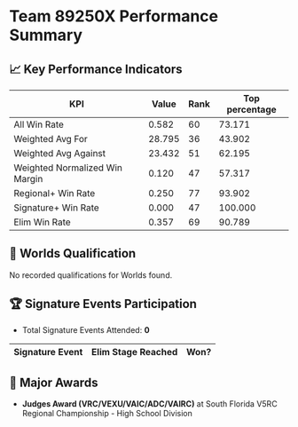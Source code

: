 # Team 89250X Performance Summary

## 📈 Key Performance Indicators
| KPI | Value | Rank | Top percentage |
| --- | ----- | ---- | ----- |
| All Win Rate | 0.582 | 60 | 73.171 |
| Weighted Avg For | 28.795 | 36 | 43.902 |
| Weighted Avg Against | 23.432 | 51 | 62.195 |
| Weighted Normalized Win Margin | 0.120 | 47 | 57.317 |
| Regional+ Win Rate | 0.250 | 77 | 93.902 |
| Signature+ Win Rate | 0.000 | 47 | 100.000 |
| Elim Win Rate | 0.357 | 69 | 90.789 |


## 🎯 Worlds Qualification
No recorded qualifications for Worlds found.

## 🏆 Signature Events Participation
- Total Signature Events Attended: **0**

| Signature Event | Elim Stage Reached | Won? |
|:----------------|:-------------------|:----|


## 🥇 Major Awards
- **Judges Award (VRC/VEXU/VAIC/ADC/VAIRC)** at South Florida V5RC Regional Championship - High School Division

